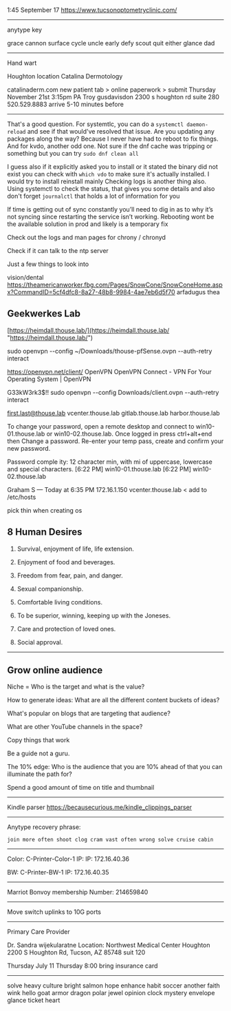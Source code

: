 
1:45 September 17
https://www.tucsonoptometryclinic.com/

---

anytype key

grace cannon surface cycle uncle early defy scout quit either glance dad

---

Hand wart

Houghton location
Catalina Dermotology

catalinaderm.com new patient tab > online paperwork > submit
Thursday November 21st 3:15pm
PA Troy gusdavisdon
2300 s houghton rd suite 280
520.529.8883
arrive 5-10 minutes before

---

That's a good question. For systemtlc, you can do a ```systemctl daemon-reload``` and see if that would've resolved that issue. Are you updating any packages along the way? Because I never have had to reboot to fix things. And for kvdo, another odd one. Not sure if the dnf cache was tripping or something but you can try ```sudo dnf clean all```

I guess also if it explicitly asked you to install or it stated the binary did not exist you can check with ```which vdo``` to make sure it's actually installed.  I would try to install reinstall mainly
Checking logs is another thing also. Using systemctl to check the status, that gives you some details and also don't forget ```journalctl``` that holds a lot of information for you

If time is getting out of sync constantly you’ll need to dig in as to why it’s not syncing since restarting the service isn’t working. Rebooting wont be the available solution in prod and likely is a temporary fix 

Check out the logs and man pages for chrony / chronyd 

Check if it can talk to the ntp server 

Just a few things to look into


vision/dental
https://theamericanworker.fbg.com/Pages/SnowCone/SnowConeHome.aspx?CommandID=5cf4dfc8-8a27-48b8-9984-4ae7eb6d5f70
arfadugus
thea
## Geekwerkes Lab

[https://heimdall.thouse.lab/](https://heimdall.thouse.lab/ "https://heimdall.thouse.lab/")

sudo openvpn --config ~/Downloads/thouse-pfSense.ovpn --auth-retry interact

https://openvpn.net/client/
OpenVPN
OpenVPN Connect - VPN For Your Operating System | OpenVPN



G33kW3rk3$!!
sudo openvpn --config Downloads/client.ovpn --auth-retry interact

first.last@thouse.lab
vcenter.thouse.lab
gitlab.thouse.lab
harbor.thouse.lab

To change your password, open a remote desktop and connect to win10-01.thouse.lab or win10-02.thouse.lab. Once logged in press ctrl+alt+end then Change a password. Re-enter your temp pass, create and confirm your new password. 

Password comple
ity: 12 character min, with mi
 of uppercase, lowercase and special characters.
[6:22 PM]
win10-01.thouse.lab
[6:22 PM]
win10-02.thouse.lab

Graham S — Today at 6:35 PM
172.16.1.150 vcenter.thouse.lab < add to /etc/hosts

pick thin  when creating os

## 8 Human Desires

1. Survival, enjoyment of life, life extension.

2. Enjoyment of food and beverages.

3. Freedom from fear, pain, and danger.

4. Sexual companionship.

5. Comfortable living conditions.

6. To be superior, winning, keeping up with the Joneses.

7. Care and protection of loved ones.

8. Social approval. 

---

## Grow online audience

Niche = Who is the target and what is the value?

How to generate ideas:
What are all the different content buckets of ideas?

What's popular on blogs that are targeting that audience?

What are other YouTube channels in the space?


Copy things that work

Be a guide not a guru.

The 10% edge: Who is the audience that you are 10% ahead of that you can illuminate the path for?

Spend a good amount of time on title and thumbnail

---

Kindle parser https://becausecurious.me/kindle_clippings_parser
___
Anytype recovery phrase:

```
join more often shoot clog cram vast often wrong solve cruise cabin
```

---

Color: C-Printer-Color-1
IP: 
IP: 172.16.40.36

BW: C-Printer-BW-1
IP: 172.16.40.35

---
Marriot Bonvoy membership Number:
214659840

---

Move switch uplinks to 10G ports


---

Primary Care Provider


Dr. Sandra wijekularatne
Location: Northwest Medical Center Houghton
2200 S Houghton Rd, Tucson, AZ 85748 
suit 120

Thursday July 11 Thursday 8:00
bring insurance card

---

solve heavy culture bright salmon hope enhance habit soccer another faith wink hello goat armor dragon polar jewel opinion clock mystery envelope glance ticket heart